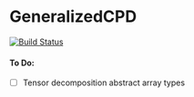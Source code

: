 # GeneralizedCPD

[![Build Status](https://travis-ci.org/ahwillia/GeneralizedCPD.jl.svg?branch=master)](https://travis-ci.org/ahwillia/GeneralizedCPD.jl)


#### To Do:

- [ ] Tensor decomposition abstract array types
